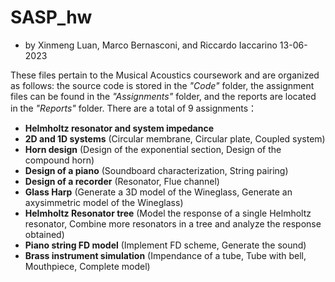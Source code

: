 # SASP_hw

- by Xinmeng Luan, Marco Bernasconi, and Riccardo Iaccarino 13-06-2023

These files pertain to the Musical Acoustics coursework and are organized as follows: the source code 
is stored in the *"Code"* folder, the assignment files can be found in the *"Assignments"* folder, and the 
reports are located in the *"Reports"* folder. There are a total of 9 assignments：
- **Helmholtz resonator and system impedance**
- **2D and 1D systems** (Circular membrane, Circular plate, Coupled system)
- **Horn design** (Design of the exponential section, Design of the compound horn)
- **Design of a piano** (Soundboard characterization, String pairing)
- **Design of a recorder** (Resonator, Flue channel)
- **Glass Harp** (Generate a 3D model of the Wineglass, Generate an axysimmetric model of the Wineglass)
- **Helmholtz Resonator tree** (Model the response of a single Helmholtz resonator, Combine more resonators in
  a tree and analyze the response obtained)
- **Piano string FD model** (Implement FD scheme, Generate the sound)
- **Brass instrument simulation** (Impendance of a tube, Tube with bell, Mouthpiece, Complete model)
